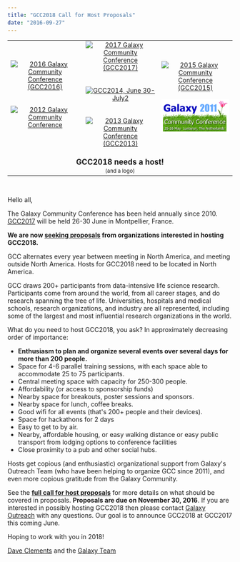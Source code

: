 ```yaml
---
title: "GCC2018 Call for Host Proposals"
date: "2016-09-27"
---
```

<table>
  <tr>
    <td style=" text-align: center; border: none;"> <a href='http://galaxyproject.org/GCC2016'><img src="/src/images/logos/GCC2016LogoBig.png" alt="2016 Galaxy Community Conference (GCC2016)" width="220px" /></a>&nbsp;&nbsp; <br /><br /><a href='/events/gcc2012/'><img src="/src/images/galaxy-logos/GCC2012Logo200.png" alt="2012 Galaxy Community Conference" width="190" /></a>&nbsp;&nbsp;&nbsp; </td>
    <td style=" text-align: center; border: none;"> <a href='https://gcc2017.sciencesconf.org/'><img src="/src/images/logos/GCC2107.png" alt="2017 Galaxy Community Conference (GCC2017)" width="220" /></a>&nbsp;&nbsp; <br /><br /> <a href='/events/gcc2014/'><img src="/src/images/logos/GCC2014LogoWide200.png" alt="GCC2014, June 30-July2" width="220" /></a>&nbsp;&nbsp;&nbsp;<br /><br /> <a href='/events/gcc2013/'><img src="/src/images/logos/GCC2013Logo200.png" alt="2013 Galaxy Community Conference (GCC2013)" width="220px" /></a>&nbsp;&nbsp;&nbsp;  </td>
    <td style=" text-align: center; border: none;"> <a href='http://gcc2015.tsl.ac.uk/'><img src="/src/images/logos/GCC2015LogoWide600.png" alt="2015 Galaxy Community Conference (GCC2015)" width="200" /></a><br /><br /> <a href='https://galaxyproject.org/gcc2011/'><img src="/src/events/GCC2011Logo400.png" alt="" width="200" /></a> </td>
  </tr>
  <tr>
    <td colspan=3 style=" text-align: center; border: none;"> <div class='solid red'> <span style="font-size: larger;"> <strong>GCC2018 needs a host!</strong><br /></span> <span style="font-size: smaller;">(and a logo) </span> </td>
  </tr>
</table>


<br />

Hello all,

The Galaxy Community Conference has been held annually since 2010.  [GCC2017](https://gcc2017.sciencesconf.org/) will be held 26-30 June in Montpellier, France.
  
**We are now [seeking proposals](https://depot.galaxyproject.org/hub/attachments/documents/GCC2018CallForHosts.pdf) from organizations interested in hosting GCC2018.**

GCC alternates every year between meeting in North America, and meeting outside North America.  Hosts for GCC2018 need to be located in North America.

GCC draws 200+ participants from data-intensive life science research.  Participants come from around the world, from all career stages, and do research spanning the tree of life.  Universities, hospitals and medical schools, research organizations, and industry are all represented, including some of the largest and most influential research organizations in the world.  

What do you need to host GCC2018, you ask?  In approximately decreasing order of importance:
* **Enthusiasm to plan and organize several events over several days for more than 200 people.**
* Space for 4-6 parallel training sessions, with each space able to accommodate 25 to 75 participants.
* Central meeting space with capacity for 250-300 people.
* Affordability (or access to sponsorship funds)
* Nearby space for breakouts, poster sessions and sponsors.
* Nearby space for lunch, coffee breaks.
* Good wifi for all events (that's 200+ people and their devices).
* Space for hackathons for 2 days 
* Easy to get to by air.
* Nearby, affordable housing, or easy walking distance or easy public transport from lodging options to conference facilities
* Close proximity to a pub and other social hubs.

Hosts get copious (and enthusiastic) organizational support from Galaxy's Outreach Team (who have been helping to organize GCC since 2011), and even more copious gratitude from the Galaxy Community.  

See the **[full call for host proposals](https://depot.galaxyproject.org/hub/attachments/documents/GCC2018CallForHosts.pdf)** for more details on what should be covered in proposals.  **Proposals are due on November 30, 2016**. If you are interested in possibly hosting GCC2018 then please contact [Galaxy Outreach](mailto:outreach@galaxyproject.org) with any questions.  Our goal is to announce GCC2018 at GCC2017 this coming June.

Hoping to work with you in 2018!

[Dave Clements](/people/dave-clements/) and the [Galaxy Team](/src/galaxy-team/)
